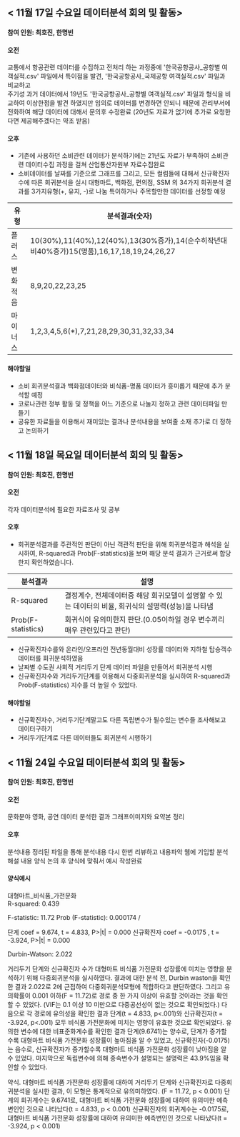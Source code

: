 < 11월 17일 수요일 데이터분석 회의 및 활동>
-------------
#### 참여 인원: 최호진, 한명빈

#### 오전
교통에서 항공관련 데이터를 수집하고 전처리 하는 과정중에 '한국공항공사_공항별 여객실적.csv' 파일에서 특이점을 발견,
'한국공항공사_국제공항 여객실적.csv' 파일과 비교하고    
주기성 과거 데이터에서 19년도 '한국공항공사_공항별 여객실적.csv' 파일과 형식을 비교하여 이상한점을
발견 하였지만 임의로 데이터를 변경하면 안되니 때문에 관리부서에 전화하여 해당 데이터에 대해서 문의후 수정완료   (20년도 자료가 없기에 추가로 요청한다면 제공해주겠다는 약조 받음)


#### 오후
* 기존에 사용하던 소비관련 데이터가 분석하기에는 21년도 자료가 부족하여 소비관련 데이터수집 과정을 걸쳐 산업통산자원부 자료수집완료
* 소비데이터를 날짜를 기준으로 그래프를 그리고, 모든 컬럼들에 대해서 신규확진자수에 따른 회귀분석을 실시
대형마트, 백화점, 편의점, SSM 의 34가지 회귀분석 결과를 3가지유형(+, 유지, -)로 나눔 특이하거나 주목할만한 데이터를 선정할 예정         
            
| 유형 | 분석결과(숫자) |
| ------ | ------ |
| 플러스 | 10(30%),11(40%),12(40%),13(30%증가),14(순수히작년대비40%증가)15(명품),16,17,18,19,24,26,27 |
| 변화적음 | 8,9,20,22,23,25 |
| 마이너스 | 1,2,3,4,5,6(*),7,21,28,29,30,31,32,33,34 |


#### 해야할일
* 소비 회귀분석결과 백화점데이터와 비식품-명품 데이터가 흥미롭기 때문에 추가 분석할 예정
* 코로나관련 정부 활동 및 정책을 어느 기준으로 나눌지 정하고 관련 데이터파일 만들기
* 공유한 자료들을 이용해서 재미있는 결과나 분석내용을 보여줄 소재 추가로 더 정하고 논의하기


< 11월 18일 목요일 데이터분석 회의 및 활동>
-------------
#### 참여 인원: 최호진, 한명빈

#### 오전
각자 데이터분석에 필요한 자료조사 및 공부

#### 오후

* 회귀분석결과를 주관적인 판단이 아닌 객관적 판단을 위해 회귀분석결과 해석을 실시하여, R-squared과 Prob(F-statistics)을 보며 해당 분석 결과가 근거로써 합당한지 확인하였습니다.
     
| 분석결과 | 설명 |
| ------ | ------ |
| R-squared | 결정계수, 전체데이터중 해당 회귀모델이 설명할 수 있는 데이터의 비율, 회귀식의 설명력(성능)을 나타냄 |
| Prob(F-statistics) | 회귀식이 유의미한지 판단.(0.05이하일 경우 변수끼리 매우 관련있다고 판단) |
        

* 신규확진자수를와 온라인/오프라인 전년동월대비 성장률 데이터와 지하철 탑승객수 데이터를 회귀분석하였음 
* 날짜별 수도권 사회적 거리두기 단계 데이터 파일을 만들어서 회귀분석 시행 
* 신규확진자수와 거리두기단계를 이용해서 다중회귀분석을 실시하여 R-squared과 Prob(F-statistics) 지수를 더 높일 수 있었다.

#### 해야할일
* 신규확진자수, 거리두기단계말고도 다른 독립변수가 될수있는 변수들 조사해보고 데이터구하기
* 거리두기단계로 다른 데이터들도 회귀분석 시행하기

< 11월 24일 수요일 데이터분석 회의 및 활동>
-------------
#### 참여 인원: 최호진, 한명빈

#### 오전
문화분야 영화, 공연 데이터 분석한 결과 그래프이미지와 요약본 정리

#### 오후
분석내용 정리된 파일을 통해 분석내용 다시 한번 리뷰하고 내용파악
웹에 기입할 분석 해설 내용 양식 논의 후 양식에 맞춰서 예시 작성완료

#### 양식예시
대형마트_비식품_가전문화   
R-squared:                       0.439

F-statistic:                     11.72
Prob (F-statistic):           0.000174 / 

단계             coef = 9.674,  t = 4.833, P>|t| = 0.000
신규확진자        coef = -0.0175 , t = -3.924, P>|t| = 0.000

Durbin-Watson:                   2.022



거리두기 단계와 신규확진자 수가 대형마트 비식품 가전문화 성장률에 미치는 영향을 분석하기 위해 다중회귀분석을 실시하였다.
결과에 대한 분석 전, Durbin waston을 확인한 결과 2.022로 2에 근접하여 다중회귀분석모형에 적합하다고 판단하였다. 그리고 유의확률이 0.001 이하(F = 11.72)로 경로 중 한 가지 이상이 유효할 것이라는 것을 확인 할 수 있었다. (VIF는 0.1 이상 10 미만으로 다중공선성이 없는 것으로 확인되었다.)
다음으로 각 경로에 유의성을 확인한 결과 단계(t = 4.833, p<.001)와 신규확진자(t = -3.924, p<.001) 모두 비식품 가전문화에 미치는 영향이 유효한 것으로 확인되었다. 유의한 변수에 대한 비표준화계수를 확인한 결과 단계(9.6741)는 양수로, 단계가 증가할 수록 대형마트 비식품 가전문화 성장률이 높아짐을 알 수 있었고, 신규확진자(-0.0175)는 음수로, 신규확진자가 증가할수록 대형마트 비식품 가전문화 성장률이 낮아짐을 알 수 있었다. 마지막으로 독립변수에 의해 종속변수가 설명되는 설명력은 43.9%임을 확인할 수 있었다.


약식.
대형마트 비식품 가전문화 성장률에 대하여 거리두기 단계와 신규확진자로 다중회귀분석을 실시한 결과, 이 모형은 통계적으로 유의미하였다. (F = 11.72, p < 0.001)
단계의 회귀계수는 9.6741로, 대형마트 비식품 가전문화 성장률에 대하여 유의미한 예측변인인 것으로 나타났다(t = 4.833, p < 0.001)
신규확진자의 회귀계수는 -0.0175로, 대형마트 비식품 가전문화 성장률에 대하여 유의미한 예측변인인 것으로 나타났다(t = -3.924, p < 0.001)
